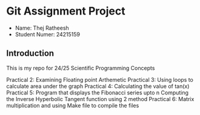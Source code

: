 # Git Assignment Project

* Name: Thej Ratheesh
* Student Numer: 24215159

## Introduction

This is my repo for 24/25 Scientific Programming Concepts


Practical 2: Examining Floating point Arthemetic
Practical 3: Using loops to calculate area under the graph
Practical 4: Calculating the value of tan(x)
Practical 5: Program that displays the Fibonacci series upto n
	     Computing the Inverse Hyperbolic Tangent function using 2 method
Practical 6: Matrix multiplication and using Make file to compile the files
